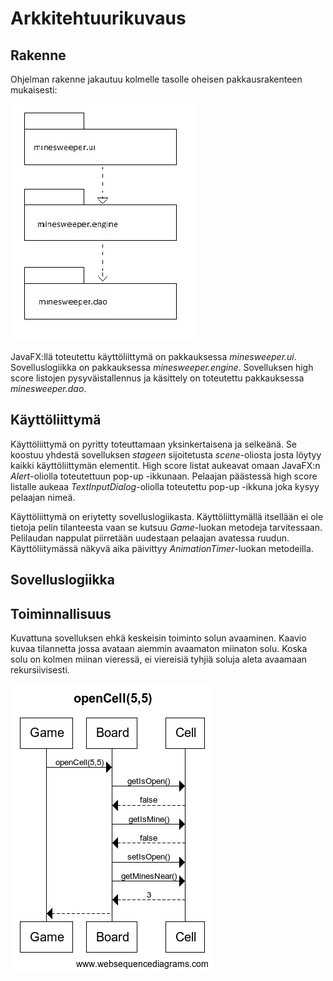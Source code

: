 # Arkkitehtuurikuvaus

## Rakenne

Ohjelman rakenne jakautuu kolmelle tasolle oheisen pakkausrakenteen mukaisesti:

![pakkauskaavio](/dokumentaatio/pakkaus.JPG)

JavaFX:llä toteutettu käyttöliittymä on pakkauksessa *minesweeper.ui*. Sovelluslogiikka on pakkauksessa *minesweeper.engine*. Sovelluksen high score listojen pysyväistallennus ja käsittely on toteutettu pakkauksessa *minesweeper.dao*.

## Käyttöliittymä

Käyttöliittymä on pyritty toteuttamaan yksinkertaisena ja selkeänä. Se koostuu yhdestä sovelluksen *stageen* sijoitetusta *scene*-oliosta josta löytyy kaikki käyttöliittymän elementit. High score listat aukeavat omaan JavaFX:n *Alert*-oliolla toteutettuun pop-up -ikkunaan. Pelaajan päästessä high score listalle aukeaa *TextInputDialog*-oliolla toteutettu pop-up -ikkuna joka kysyy pelaajan nimeä.

Käyttöliittymä on eriytetty sovelluslogiikasta. Käyttöliittymällä itsellään ei ole tietoja pelin tilanteesta vaan se kutsuu *Game*-luokan metodeja tarvitessaan. Pelilaudan nappulat piirretään uudestaan pelaajan avatessa ruudun. Käyttöliitymässä näkyvä aika päivittyy *AnimationTimer*-luokan metodeilla.

## Sovelluslogiikka



## Toiminnallisuus

Kuvattuna sovelluksen ehkä keskeisin toiminto solun avaaminen. Kaavio kuvaa tilannetta jossa avataan aiemmin avaamaton miinaton solu. Koska solu on kolmen miinan vieressä, ei viereisiä tyhjiä soluja aleta avaamaan rekursiivisesti.

![sekvenssikaavio](/dokumentaatio/openCell.png)
